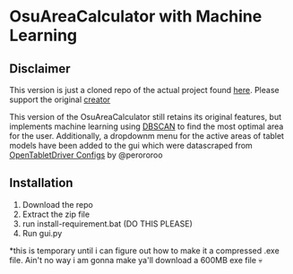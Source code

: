 # OsuAreaCalculator with Machine Learning

## Disclaimer
This version is just a cloned repo of the actual project found [here](https://github.com/KaikeGold/OsuAreaCalculator). Please support the original [creator](https://github.com/KaikeGold)

This version of the OsuAreaCalculator still retains its original features, but implements machine learning using [DBSCAN](https://www.geeksforgeeks.org/dbscan-clustering-in-ml-density-based-clustering/) to find the most optimal area for the user. Additionally, a dropdownm menu for the active areas of tablet models have been added to the gui which were datascraped from [OpenTabletDriver Configs](https://github.com/OpenTabletDriver/OpenTabletDriver/tree/master/OpenTabletDriver.Configurations/Configurations) by @perororoo 

## Installation
1. Download the repo
2. Extract the zip file
3. run install-requirement.bat (DO THIS PLEASE)
4. Run gui.py

*this is temporary until i can figure out how to make it a compressed .exe file. Ain't no way i am gonna make ya'll download a 600MB exe file :skull:
